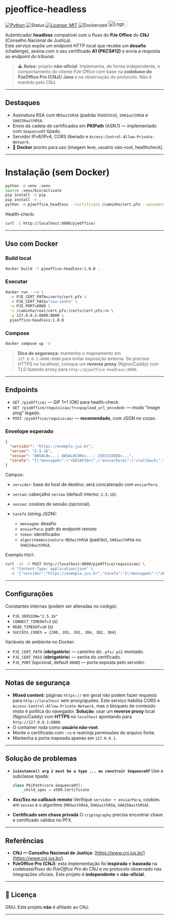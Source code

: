 # pjeoffice-headless

[![Python](https://img.shields.io/badge/python-3.10%2B-3776AB)](https://www.python.org/)
![Status](https://img.shields.io/badge/status-alpha-yellow)
[![License: MIT](https://img.shields.io/badge/license-MIT-green)](LICENSE)
![Dockerized](https://img.shields.io/badge/docker-ready-blue)
<img src="https://www.cnj.jus.br/wp-content/uploads/2023/09/logo-cnj-portal-20-09-1.svg" alt="Logo CNJ" height="20" width="60">

Autenticador **headless** compatível com o fluxo do **PJe Office** do **CNJ** (Conselho Nacional de Justiça).  
Este serviço expõe um endpoint HTTP local que recebe um **desafio** (challenge), assina com o seu certificado **A1 (PKCS#12)** e envia a resposta ao endpoint do tribunal.

> ⚠️ **Aviso**: projeto **não-oficial**. Implementa, de forma independente, o comportamento do cliente PJe Office com base na **codebase do PJeOffice Pro (CNJ)/ Java** e na observação do protocolo. Não é mantido pelo CNJ.

---

## Destaques

- Assinatura RSA com `MD5withRSA` (padrão histórico), `SHA1withRSA` e `SHA256withRSA`.
- Envio da cadeia de certificados em **PKIPath** (ASN.1) — implementado com `SequenceOf` tipado.
- Servidor IPv6/IPv4, CORS liberado e `Access-Control-Allow-Private-Network`.
- 🐳 **Docker** pronto para uso (imagem leve, usuário não-root, healthcheck).

---

# Instalação (sem Docker)

```bash
python -m venv .venv
source .venv/bin/activate
pip install -U pip
pip install -e .
python -m pjeoffice_headless --certificate /caminho/cert.pfx --password "senha" --port 8800
````

Health-check:

```bash
curl -I http://localhost:8800/pjeOffice/
```

---

## Uso com Docker

### Build local

```bash
docker build -t pjeoffice-headless:1.0.0 .
```

### Executar

```bash
docker run --rm \
  -e PJE_CERT_PATH=/certs/cert.pfx \
  -e PJE_CERT_PASS="sua-senha" \
  -e PJE_PORT=8800 \
  -v /caminho/real/cert.pfx:/certs/cert.pfx:ro \
  -p 127.0.0.1:8800:8800 \
  pjeoffice-headless:1.0.0
```

### Compose

```bash
docker compose up -d
```

> **Dica de segurança:** mantenha o mapeamento em `127.0.0.1:8800:8800` para evitar exposição externa.
> Se precisar HTTPS no localhost, coloque um **reverse proxy** (Nginx/Caddy) com TLS fazendo proxy para `http://pjeoffice-headless:8800`.

---

## Endpoints

* `GET /pjeOffice/` — GIF 1×1 (OK) para health-check.
* `GET /pjeOffice/requisicao/?r=<payload_url_encoded>` — modo “image ping” legado.
* `POST /pjeOffice/requisicao/` — **recomendado**, com JSON no corpo.

### Envelope esperado

```json
{
  "servidor": "https://exemplo.jus.br",
  "versao": "2.5.16",
  "sessao": "AWSALB=...; AWSALBCORS=...; JSESSIONID=...",
  "tarefa": "{\"mensagem\":\"<DESAFIO>\",\"enviarPara\":\"/callback\",\"token\":\"<UUID>\",\"algoritmoAssinatura\":\"MD5withRSA\"}"
}
```

Campos:

* `servidor`: base do host de destino; será concatenado com `enviarPara`.
* `versao`: cabeçalho `versao` (default interno: `2.5.16`).
* `sessao`: cookies de sessão (opcional).
* `tarefa` (string JSON):

  * `mensagem`: desafio
  * `enviarPara`: path do endpoint remoto
  * `token`: identificador
  * `algoritmoAssinatura`: `MD5withRSA` (padrão), `SHA1withRSA` ou `SHA256withRSA`.

Exemplo `POST`:

```bash
curl -sS -X POST http://localhost:8800/pjeOffice/requisicao/ \
  -H "Content-Type: application/json" \
  -d '{"servidor":"https://exemplo.jus.br","tarefa":"{\"mensagem\":\"abc123\",\"enviarPara\":\"/api/assinatura\",\"token\":\"uuid-123\",\"algoritmoAssinatura\":\"SHA256withRSA\"}"}'
```

---

## Configurações

Constantes internas (podem ser alteradas no código):

* `PJE_VERSION="2.5.16"`
* `CONNECT_TIMEOUT=3` (s)
* `READ_TIMEOUT=10` (s)
* `SUCCESS_CODES = {200, 201, 202, 204, 302, 304}`

Variáveis de ambiente no Docker:

* `PJE_CERT_PATH` (**obrigatório**) — caminho do `.pfx/.p12` montado.
* `PJE_CERT_PASS` (**obrigatório**) — senha do certificado.
* `PJE_PORT` (opcional, default `8800`) — porta exposta pelo servidor.

---

## Notas de segurança

* **Mixed content**: páginas `https://` em geral não podem fazer requests para `http://localhost` sem proxy/ajustes. Este serviço habilita CORS e `Access-Control-Allow-Private-Network`, mas o bloqueio de conteúdo misto é política do navegador.
  **Solução**: usar um **reverse proxy** local (Nginx/Caddy) com **HTTPS** no `localhost` apontando para `http://127.0.0.1:8800`.
* O container roda como **usuário não-root**.
* Monte o certificado com `:ro` e restrinja permissões do arquivo fonte.
* Mantenha a porta mapeada apenas em `127.0.0.1`.

---

## Solução de problemas

* **`isinstance() arg 2 must be a type ... ao construir SequenceOf`**
  Use a subclasse tipada:

  ```py
  class PkiPath(core.SequenceOf):
      _child_spec = x509.Certificate
  ```
* **4xx/5xx no callback remoto**
  Verifique `servidor + enviarPara`, cookies em `sessao` e o algoritmo (`MD5withRSA`, `SHA1withRSA`, `SHA256withRSA`).
* **Certificado sem chave privada**
  O `cryptography` precisa encontrar chave e certificado válidos no PFX.

---

## Referências

* **CNJ — Conselho Nacional de Justiça**: [https://www.cnj.jus.br/](https://www.cnj.jus.br/)
* **PJeOffice Pro (CNJ)**: esta implementação foi **inspirada** e **baseada** na codebase/fluxo do *PJeOffice Pro* do CNJ e no protocolo observado nas integrações oficiais. Este projeto é **independente** e **não-oficial**.

---

## 📄 Licença

GNU. Este projeto **não** é afiliado ao CNJ.

---
